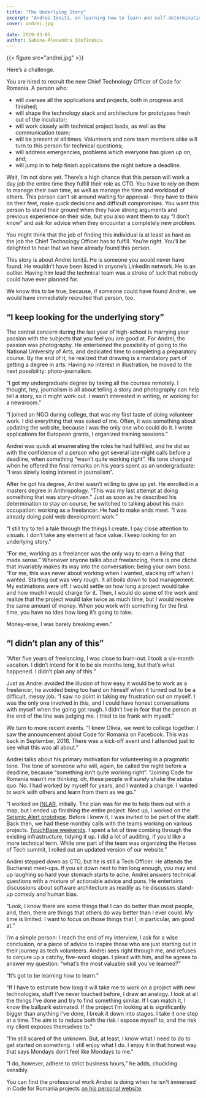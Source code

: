 ```yaml
---
title: "The Underlying Story"
excerpt: "Andrei Ioniță, on learning how to learn and self-determination."
cover: andrei.jpg

date: 2019-03-05
author: Sabina-Alexandra Ștefănescu
---
```


{{< figure src="andrei.jpg" >}}

Here’s a challenge. 

You are hired to recruit the new Chief Technology Officer of Code for Romania. A person who:

* will oversee all the applications and projects, both in progress and finished;
* will shape the technology stack and architecture for prototypes fresh out of the incubator; 
* will work closely with technical project leads, as well as the communication team;
* will be present at all times. Volunteers and core team members alike will turn to this person for technical questions; 
* will address emergencies, problems which everyone has given up on, and; 
* will jump in to help finish applications the night before a deadline. 

Wait, I’m not done yet. There’s a high chance that this person will work a day job the entire time they fulfill their role as CTO. You have to rely on them to manage their own time, as well as manage the time and workload of others. This person can’t sit around waiting for approval - they have to think on their feet, make quick decisions and difficult compromises. You want this person to stand their ground when they have strong arguments and previous experience on their side, but you also want them to say “I don’t know” and ask for advice when they encounter a completely new problem. 

You might think that the job of finding this individual is at least as hard as the job the Chief Technology Officer has to fulfill. You’re right. You’ll be delighted to hear that we have already found this person. 

This story is about Andrei Ioniță. He is someone you would never have found. He wouldn’t have been listed in anyone’s LinkedIn network. He is an outlier. Having him lead the technical team was a stroke of luck that nobody could have ever planned for.

We know this to be true, because, if someone could have found Andrei, we would have immediately recruited that person, too. 

## “I keep looking for the underlying story”

The central concern during the last year of high-school is marrying your passion with the subjects that you feel you are good at. For Andrei, the passion was photography. He entertained the possibility of going to the National University of Arts, and dedicated time to completing a preparatory course. By the end of it, he realized that drawing is a mandatory part of getting a degree in arts. Having no interest in illustration, he moved to the next possibility: photo-journalism. 

“I got my undergraduate degree by taking all the courses remotely. I thought, hey, journalism is all about telling a story and photography can help tell a story, so it might work out. I wasn’t interested in writing, or working for a newsroom.” 

“I joined an NGO during college, that was my first taste of doing volunteer work. I did everything that was asked of me. Often, it was something about updating the website, because I was the only one who could do it. I wrote applications for European grants, I organized training sessions.”

Andrei was quick at enumerating the roles he had fulfilled, and he did so with the confidence of a person who got several late-night calls before a deadline, when something “wasn’t quite working right”. His tone changed when he offered the final remarks on his years spent as an undergraduate: “I was slowly losing interest in journalism”. 

After he got his degree, Andrei wasn’t willing to give up yet. He enrolled in a masters degree in Anthropology. “This was my last attempt at doing something that was story-driven.” Just as soon as he described his determination to stay on course, he switched to talking about his main occupation: working as a freelancer. He had to make ends meet. “I was already doing paid web development work.”

“I still try to tell a tale through the things I create. I pay close attention to visuals. I don’t take any element at face value. I keep looking for an underlying story.”

“For me, working as a freelancer was the only way to earn a living that made sense.” Whenever anyone talks about freelancing, there is one cliché that invariably makes its way into the conversation: being your own boss. “For me, this was never about working when I wanted, slacking off when I wanted. Starting out was very rough. It all boils down to bad management. My estimations were off. I would settle on how long a project would take and how much I would charge for it. Then, I would do some of the work and realize that the project would take twice as much time, but I would receive the same amount of money. When you work with something for the first time, you have no idea how long it’s going to take.

Money-wise, I was barely breaking even.”

## “I didn’t plan any of this”

“After five years of freelancing, I was close to burn-out. I took a six-month vacation. I didn’t intend for it to be six months long, but that’s what happened. I didn’t plan any of this.” 

Just as Andrei avoided the illusion of how easy it would be to work as a freelancer, he avoided being too hard on himself when it turned out to be a difficult, messy job. “I saw no point in taking my frustration out on myself. I was the only one involved in this, and I could have honest conversations with myself when the going got rough. I didn’t live in fear that the person at the end of the line was judging me. I tried to be frank with myself.”

We turn to more recent events. “I knew Olivia, we went to college together. I saw the announcement about Code for Romania on Facebook. This was back in September, 2016. There was a kick-off event and I attended just to see what this was all about.” 

Andrei talks about his primary motivation for volunteering in a pragmatic tone. The tone of someone who will, again, be called the night before a deadline, because “something isn’t quite working right”. “Joining Code for Romania wasn’t me thinking: oh, these people will surely shake the status quo. No. I had worked by myself for years, and I wanted a change. I wanted to work with others and learn from them as we go.”

“I worked on [INLAR](http://inlar.org/en/), initially. The plan was for me to help them out with a map, but I ended up finishing the entire project. Next up, I worked on the [Seismic Alert prototype](https://code4.ro/ro/apps/seismic-alert/). Before I knew it, I was invited to be part of the staff. Back then, we had these monthly calls with the teams working on various projects. [TouchBase weekends](https://code4.ro/en/blog/behind-the-scenes-touchbase-weekend/). I spent a lot of time combing through the existing infrastructure, tidying it up. I did a lot of auditing, if you’d like a more technical term. While one part of the team was organizing the Heroes of Tech summit, I rolled out an updated version of our website.”

Andrei stepped down as CTO, but he is still a Tech Officer. He attends the Bucharest meet-ups. If you sit down next to him long enough, you may end up laughing so hard your stomach starts to ache. Andrei answers technical questions with a mixture of actionable advice and puns. He entertains discussions about software architecture as readily as he discusses stand-up comedy and human bias. 

“Look, I know there are some things that I can do better than most people, and, then, there are things that others do way better than I ever could. My time is limited. I want to focus on those things that I, in particular, am good at.”

I’m a simple person: I reach the end of my interview, I ask for a wise conclusion, or a piece of advice to inspire those who are just starting out in their journey as tech volunteers. Andrei sees right through me, and refuses to conjure up a catchy, five-word slogan. I plead with him, and he agrees to answer my question: “what’s the most valuable skill you’ve learned?”

“It’s got to be learning how to learn.”

“If I have to estimate how long it will take me to work on a project with new technologies, stuff I’ve never touched before, I draw an analogy. I look at all the things I’ve done and try to find something similar. If I can match it, I know the ballpark estimated. If the project I’m looking at is significantly bigger than anything I’ve done, I break it down into stages. I take it one step at a time. The aim is to reduce both the risk I expose myself to, and the risk my client exposes themselves to."

"I’m still scared of the unknown. But, at least, I know what I need to do to get started on something. I still enjoy what I do. I enjoy it in that honest way that says Mondays don’t feel like Mondays to me."

"I do, however, adhere to strict business hours,” he adds, chuckling sensibly. 

You can find the professional work Andrei is doing when he isn't immersed in Code for Romania projects [on his personal website](https://andrei.io). 

